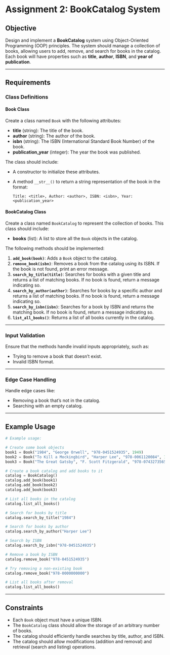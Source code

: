 # Assignment 2: BookCatalog System

## Objective

Design and implement a **BookCatalog** system using Object-Oriented Programming (OOP) principles. The system should manage a collection of books, allowing users to add, remove, and search for books in the catalog. Each book will have properties such as **title**, **author**, **ISBN**, and **year of publication**.

---

## Requirements

### Class Definitions

#### Book Class

Create a class named `Book` with the following attributes:

- **title** (string): The title of the book.
- **author** (string): The author of the book.
- **isbn** (string): The ISBN (International Standard Book Number) of the book.
- **publication_year** (integer): The year the book was published.

The class should include:

- A constructor to initialize these attributes.
- A method `__str__()` to return a string representation of the book in the format:

    ```
    Title: <title>, Author: <author>, ISBN: <isbn>, Year: <publication_year>
    ```

#### BookCatalog Class

Create a class named `BookCatalog` to represent the collection of books. This class should include:

- **books** (list): A list to store all the `Book` objects in the catalog.

The following methods should be implemented:

1. **`add_book(book)`**: Adds a `Book` object to the catalog.
2. **`remove_book(isbn)`**: Removes a book from the catalog using its ISBN. If the book is not found, print an error message.
3. **`search_by_title(title)`**: Searches for books with a given title and returns a list of matching books. If no book is found, return a message indicating so.
4. **`search_by_author(author)`**: Searches for books by a specific author and returns a list of matching books. If no book is found, return a message indicating so.
5. **`search_by_isbn(isbn)`**: Searches for a book by ISBN and returns the matching book. If no book is found, return a message indicating so.
6. **`list_all_books()`**: Returns a list of all books currently in the catalog.

---

### Input Validation

Ensure that the methods handle invalid inputs appropriately, such as:

- Trying to remove a book that doesn’t exist.
- Invalid ISBN format.

---

### Edge Case Handling

Handle edge cases like:

- Removing a book that’s not in the catalog.
- Searching with an empty catalog.

---

## Example Usage

```python
# Example usage:

# Create some book objects
book1 = Book("1984", "George Orwell", "978-0451524935", 1949)
book2 = Book("To Kill a Mockingbird", "Harper Lee", "978-0061120084", 1960)
book3 = Book("The Great Gatsby", "F. Scott Fitzgerald", "978-0743273565", 1925)

# Create a book catalog and add books to it
catalog = BookCatalog()
catalog.add_book(book1)
catalog.add_book(book2)
catalog.add_book(book3)

# List all books in the catalog
catalog.list_all_books()

# Search for books by title
catalog.search_by_title("1984")

# Search for books by author
catalog.search_by_author("Harper Lee")

# Search by ISBN
catalog.search_by_isbn("978-0451524935")

# Remove a book by ISBN
catalog.remove_book("978-0451524935")

# Try removing a non-existing book
catalog.remove_book("978-0000000000")

# List all books after removal
catalog.list_all_books()
```

---

## Constraints

- Each `Book` object must have a unique ISBN.
- The `BookCatalog` class should allow the storage of an arbitrary number of books.
- The catalog should efficiently handle searches by title, author, and ISBN.
- The catalog should allow modifications (addition and removal) and retrieval (search and listing) operations.
